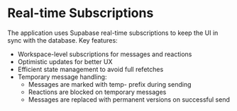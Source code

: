 # Real-time Subscriptions

The application uses Supabase real-time subscriptions to keep the UI in sync with the database. Key features:

- Workspace-level subscriptions for messages and reactions
- Optimistic updates for better UX
- Efficient state management to avoid full refetches
- Temporary message handling:
  - Messages are marked with temp- prefix during sending
  - Reactions are blocked on temporary messages
  - Messages are replaced with permanent versions on successful send 